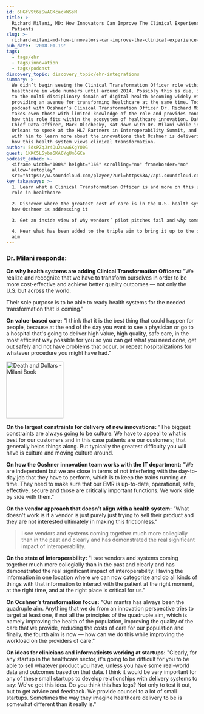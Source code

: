 ```yaml
---
id: 6HGfV9t6zSwAGKcackWSsM
title: >-
  Richard Milani, MD: How Innovators Can Improve The Clinical Experience For
  Patients
slug: >-
  richard-milani-md-how-innovators-can-improve-the-clinical-experience-for-patients
pub_date: '2018-01-19'
tags:
  - tags/ehr
  - tags/innovation
  - tags/podcast
discovery_topic: discovery_topic/ehr-integrations
summary: >-
  We didn’t begin seeing the Clinical Transformation Officer role within
  healthcare in wide numbers until around 2014. Possibly this is due, in part,
  to the multi-disciplinary domain of digital health becoming widely viewed as
  providing an avenue for transforming healthcare at the same time. Today’s
  podcast with Ocshner’s Clinical Transformation Officer Dr. Richard Milani
  takes even those with limited knowledge of the role and provides context into
  how this role fits within the ecosystem of healthcare innovation. Datica's
  Chief Data Officer, Mark Olschesky, sat down with Dr. Milani while in New
  Orleans to speak at the HL7 Partners in Interoperability Summit, and visited
  with him to learn more about the innovations that Ocshner is delivering—and
  how this health system views clinical transformation.
author: 5dsPZqJr4Qu2uww6KgYO0G
guest: 1KKC5L5yba6KA6YgUm6GCe
podcast_embed: >-
  <iframe width="100%" height="166" scrolling="no" frameborder="no"
  allow="autoplay"
  src="https://w.soundcloud.com/player/?url=https%3A//api.soundcloud.com/tracks/386122031&amp;color=%231055ff&amp;auto_play=false&amp;hide_related=true&amp;show_comments=false&amp;show_user=true&amp;show_reposts=false&amp;show_teaser=true"></iframe>
key_takeaways: >-
  1. Learn what a Clinical Transformation Officer is and more on this unique
  role in healthcare

  2. Discover where the greatest cost of care is in the U.S. health system and
  how Ocshner is addressing it

  3. Get an inside view of why vendors’ pilot pitches fail and why some succeed

  4. Hear what has been added to the triple aim to bring it up to the quadruple
  aim
---
```

### Dr. Milani responds:

**On why health systems are adding Clinical Transformation Officers:** "We realize and recognize that we have to transform ourselves in order to be more cost-effective and achieve better quality outcomes — not only the U.S. but across the world.

Their sole purpose is to be able to ready health systems for the needed transformation that is coming."

**On value-based care:** "I think that it is the best thing that could happen for people, because at the end of the day you want to see a physician or go to a hospital that's going to deliver high value, high quality, safe care, in the most efficient way possible for you so you can get what you need done, get out safely and not have problems that occur, or repeat hospitalizations for whatever procedure you might have had."

<p class="float-right-on-medium">
  <a href="https://www.amazon.com/Death-Dollars-Solving-Epidemic-Chronic/dp/1683505875" rel="external" title="Death and Dollars: Solving the Epidemic of Chronic Disease Book" >
<img src="/assets/general/podcasts/Death_and_Dollars_-_Milani_Book_cover.jpg" alt="Death and Dollars - Milani Book" width="150">
  </a>
</p>

**On the largest constraints for delivery of new innovations:** "The biggest constraints are always going to be culture. We have to appeal to what is best for our customers and in this case patients are our customers; that generally helps things along. But typically the greatest difficulty you will have is culture and moving culture around.

**On how the Ocshner innovation team works with the IT department:** "We are independent but we are close in terms of not interfering with the day-to-day job that they have to perform, which is to keep the trains running on time. They need to make sure that our EMR is up-to-date, operational, safe, effective, secure and those are critically important functions. We work side by side with them."

**On the vendor approach that doesn’t align with a health system:** "What doesn't work is if a vendor is just purely just trying to sell their product and they are not interested ultimately in making this frictionless."

> I see vendors and systems coming together much more collegially than in the past and clearly and has demonstrated the real significant impact of interoperability.

**On the state of interoperability:** "I see vendors and systems coming together much more collegially than in the past and clearly and has demonstrated the real significant impact of interoperability. Having the information in one location where we can now categorize and do all kinds of things with that information to interact with the patient at the right moment, at the right time, and at the right place is critical for us."

**On Ocshner’s transformation focus:** "Our mantra has always been the quadruple aim. Anything that we do from an innovation perspective tries to target at least one, if not all the principles of the quadruple aim, which is namely improving the health of the population, improving the quality of the care that we provide, reducing the costs of care for our population and finally, the fourth aim is now — how can we do this while improving the workload on the providers of care."

**On ideas for clinicians and informaticists working at startups:** "Clearly, for any startup in the healthcare sector, it's going to be difficult for you to be able to sell whatever product you have, unless you have some real-world data and outcomes based on that data. I think it would be very important for any of these small startups to develop relationships with delivery systems to say: We've got this idea. Do you think this has legs? Not only to test it out, but to get advice and feedback. We provide counsel to a lot of small startups. Sometimes the way they imagine healthcare delivery to be is somewhat different than it really is."
  